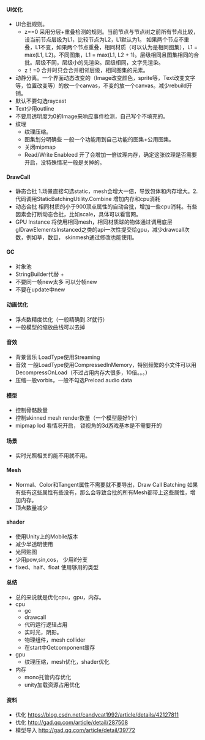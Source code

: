 #### UI优化
  - UI合批规则。
    - z==0 采用分层+重叠检测的规则。当前节点与节点树之前所有节点比较，设当前节点层级为L1，比较节点为L2，L1默认为1。 如果两个节点不重叠，L1不变，如果两个节点重叠，相同材质（可以认为是相同图集），L1 = max(L1, L2)。不同图集，L1 = max(L1, L2 + 1)。层级相同且图集相同的合批。层级不同，层级小的先渲染。层级相同，文字先渲染。
    - z！=0 合并时只会合并相邻层级，相同图集的元素。
  - 动静分离。一个界面动态改变的（Image改变颜色，sprite等，Text改变文字等，位置改变等）的放一个canvas，不变的放一个canvas。减少rebuild开销。
  - 默认不要勾选raycast
  - Text少用outline
  - 不要用透明度为0的Image来响应事件检测，自己写个不填充的。
  - 纹理
    - 纹理压缩。
    - 图集划分明确些 一般一个功能用到自己功能的图集+公用图集。
    - 关闭mipmap
    - Read/Write Enableed 开了会增加一倍纹理内存，确定这张纹理是否需要开启，没特殊情况一般是关掉的。

#### DrawCall
  - 静态合批 1.场景直接勾选static，mesh会增大一倍，导致包体和内存增大。2.代码调用StaticBatchingUtility.Combine 增加内存和cpu消耗
  - 动态合批 相同材质的小于900顶点属性的自动合批，增加一些cpu消耗。有些因素会打断动态合批，比如scale，具体可以看官网。
  - GPU Instance  将使用相同mesh，相同材质球的物体通过调用底层glDrawElementsInstanced之类的api一次性提交给gpu，减少drawcall次数，例如草，数目， skinmesh通过修改也能使用。

####  GC
  - 对象池
  - StringBuilder代替 +
  - 不要同一帧new太多 可以分帧new
  - 不要在update中new

####  动画优化
  - 浮点数精度优化（一般精确到.3f就行）
  - 一般模型的缩放曲线可以去掉

####  音效
  - 背景音乐 LoadType使用Streaming
  - 音效 一般LoadType使用CompressedInMemory，特别频繁的小文件可以用DecompressOnLoad（不过占用内存大很多，10倍。。。）
  - 压缩一般vorbis，一般不勾选Preload audio data

####  模型
  - 控制骨骼数量
  - 控制skinned mesh render数量（一个模型最好1个）
  - mipmap lod 看情况开启， 锁视角的3d游戏基本是不需要开的

####  场景
  - 实时光照相关的能不用就不用。

####  Mesh
  - Normal、Color和Tangent属性不需要就不要导出，Draw Call Batching 如果有些有这些属性有些没有，那么会导致合批的所有Mesh都带上这些属性，增加内存。
  - 顶点数量减少

####  shader
  - 使用Unity上的Mobile版本
  - 减少半透明使用
  - 光照贴图
  - 少用pow,sin,cos， 少用if分支
  - fixed、half、float 使用够用的类型

#### 总结
  - 总的来说就是优化cpu，gpu，内存。
  - cpu
    - gc
    - drawcall
    - 代码运行逻辑占用
    - 实时光，阴影。
    - 物理组件，mesh collider
    - 在start中Getcomponent缓存
  - gpu
    - 纹理压缩，mesh优化，shader优化
  - 内存
    - mono托管内存优化
    - unity加载资源占用优化


#### 资料
  - 优化 https://blog.csdn.net/candycat1992/article/details/42127811
  - 优化 http://gad.qq.com/article/detail/287508
  - 模型导入 http://gad.qq.com/article/detail/39772
